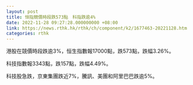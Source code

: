 ```yaml
---
layout: post
title: 恒指競價時段跌573點　科指跌逾4%
date: 2022-11-28 09:27:28.000000000 +08:00
link: https://news.rthk.hk/rthk/ch/component/k2/1677463-20221128.htm
categories: rthk
---
```


港股在競價時段跌逾3%，恒生指數報17000點，跌573點，跌幅3.26%。

科技指數報3343點，跌157點，跌幅4.49%。

科技股急跌，京東集團跌近7%，騰訊、美團和阿里巴巴跌逾5%。
